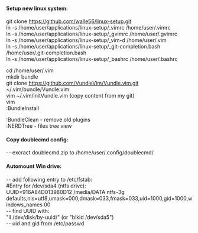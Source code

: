 #### Setup new linux system:
git clone https://github.com/walle56/linux-setup.git<br>
ln -s /home/user/applications/linux-setup/_vimrc /home/user/.vimrc<br>
ln -s /home/user/applications/linux-setup/_gvimrc /home/user/.gvimrc<br>
ln -s /home/user/applications/linux-setup/_vim-d /home/user/.vim<br>
ln -s /home/user/applications/linux-setup/_git-completion.bash /home/user/.git-completion.bash<br>
ln -s /home/user/applications/linux-setup/_bashrc /home/user/.bashrc<br>

cd /home/user/.vim<br>
mkdir bundle<br>
git clone https://github.com/VundleVim/Vundle.vim.git ~/.vim/bundle/Vundle.vim<br>
vim ~/.vim/initVundle.vim (copy content from my git)<br>
vim<br>
:BundleInstall<br>

:BundleClean - remove old plugins<br>
:NERDTree - files tree view
<br>

#### Copy doublecmd config:
-- excract doublecmd.zip to /home/user/.config/doublecmd/
<br>

#### Automount Win drive:
-- add following entry to /etc/fstab:<br>
#Entry for /dev/sda4 (ntfs drive):<br>
UUID=916A84D013980D12	/media/DATA	ntfs-3g	 defaults,nls=utf8,umask=000,dmask=033,fmask=033,uid=1000,gid=1000,windows_names	00<br>
-- find UUID with:<br>
"ll /dev/disk/by-uuid/" (or "blkid /dev/sda5")<br>
-- uid and gid from /etc/passwd
<br>
